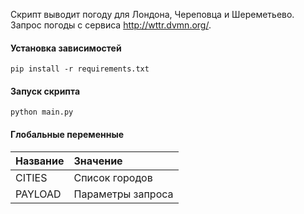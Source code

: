 Скрипт выводит погоду для Лондона, Череповца и Шереметьево.
Запрос погоды с сервиса http://wttr.dvmn.org/.

#### Установка зависимостей
```pip install -r requirements.txt```

#### Запуск скрипта
```python main.py```

#### Глобальные переменные

| Название | Значение |
|:---------|:---------|
| CITIES   | Список городов |
| PAYLOAD  | Параметры запроса |
